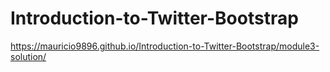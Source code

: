 # Introduction-to-Twitter-Bootstrap

https://mauricio9896.github.io/Introduction-to-Twitter-Bootstrap/module3-solution/
